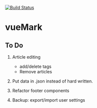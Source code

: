 [![Build Status](https://travis-ci.org/liao961120/viewMark.svg?branch=master)](https://travis-ci.org/liao961120/viewMark)

# vueMark

## To Do

1. Article editing
    - add/delete tags
    - Remove articles

1. Put data in .json instead of hard written.

1. Refactor footer components

1. Backup: export/import user settings


